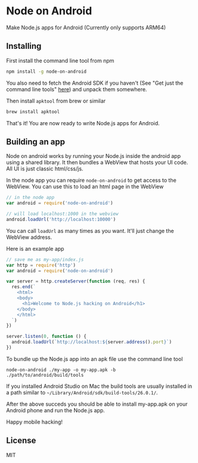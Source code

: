 # Node on Android

Make Node.js apps for Android (Currently only supports ARM64)

## Installing

First install the command line tool from npm

``` sh
npm install -g node-on-android
```

You also need to fetch the Android SDK if you haven't (See "Get just the command line tools" [here](https://developer.android.com/studio/index.html))
and unpack them somewhere.

Then install `apktool` from brew or similar

``` sh
brew install apktool
```

That's it! You are now ready to write Node.js apps for Android.

## Building an app

Node on android works by running your Node.js inside the android app using a shared library.
It then bundles a WebView that hosts your UI code. All UI is just classic html/css/js.

In the node app you can require `node-on-android` to get access to the WebView.
You can use this to load an html page in the WebView

``` js
// in the node app
var android = require('node-on-android')

// will load localhost:1000 in the webview
android.loadUrl('http://localhost:10000')
```

You can call `loadUrl` as many times as you want. It'll just change the WebView address.

Here is an example app

``` js
// save me as my-app/index.js
var http = require('http')
var android = require('node-on-android')

var server = http.createServer(function (req, res) {
  res.end(`
    <html>
    <body>
      <h1>Welcome to Node.js hacking on Android</h1>
    </body>
    </html>
  `)
})

server.listen(0, function () {
  android.loadUrl(`http://localhost:${server.address().port}`)
})
```

To bundle up the Node.js app into an apk file use the command line tool

```
node-on-android ./my-app -o my-app.apk -b ./path/to/android/build/tools
```

If you installed Android Studio on Mac the build tools are usually installed in a path similar to `~/Library/Android/sdk/build-tools/26.0.1/`.

After the above succeds you should be able to install my-app.apk on your Android phone
and run the Node.js app.

Happy mobile hacking!

## License

MIT
